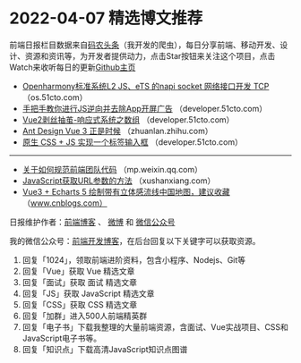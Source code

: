 # 2022-04-07 精选博文推荐

前端日报栏目数据来自[码农头条](https://toutiao.qdkfweb.cn/)（我开发的爬虫），每日分享前端、移动开发、设计、资源和资讯等，为开发者提供动力，点击Star按钮来关注这个项目，点击Watch来收听每日的更新[Github主页](https://github.com/kujian/frontendDaily)
* [Openharmony标准系统L2 JS、eTS 的napi socket 网络接口开发 TCP](https://os.51cto.com/article/705787.html) （os.51cto.com）
* [手把手教你进行JS逆向并去除App开屏广告](https://developer.51cto.com/article/705756.html) （developer.51cto.com）
* [Vue2剥丝抽茧-响应式系统之数组](https://developer.51cto.com/article/705738.html) （developer.51cto.com）
* [Ant Design Vue 3 正是时候](https://zhuanlan.zhihu.com/p/493986301) （zhuanlan.zhihu.com）
* [原生 CSS + JS 实现一个标签输入框](https://developer.51cto.com/article/705830.html) （developer.51cto.com）

***
* [关于如何规范前端团队代码](https://mp.weixin.qq.com/s?__biz=Mzg5ODA5NTM1Mw==&mid=2247498537&idx=1&sn=34f0a098d940ccb73f3ce884a8f99217) （mp.weixin.qq.com）
* [JavaScript获取URL参数的方法](https://xushanxiang.com/2022/04/javascript-url-parameters.html) （xushanxiang.com）
* [Vue3 + Echarts 5 绘制带有立体感流线中国地图，建议收藏](https://www.cnblogs.com/web-learn/p/16107080.html) （www.cnblogs.com）

日报维护作者：[前端博客](https://qdkfweb.cn/) 、 [微博](http://weibo.com/kujian) 和 [微信公众号](https://open.weixin.qq.com/qr/code?username=caibaojian_com)

我的微信公众号：[前端开发博客](https://open.weixin.qq.com/qr/code?username=caibaojian_com)，在后台回复以下关键字可以获取资源。

1. 回复「1024」，领取前端进阶资料，包含小程序、Nodejs、Git等
2. 回复「Vue」获取 Vue 精选文章
3. 回复「面试」获取 面试 精选文章
4. 回复「JS」获取 JavaScript 精选文章
5. 回复「CSS」获取 CSS 精选文章
6. 回复「加群」进入500人前端精英群
7. 回复「电子书」下载我整理的大量前端资源，含面试、Vue实战项目、CSS和JavaScript电子书等。
8. 回复「知识点」下载高清JavaScript知识点图谱